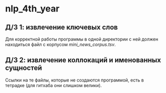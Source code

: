 # nlp_4th_year

## Д/З 1: извлечение ключевых слов

Для корректной работы программы в одной директории с ней должен находиться файл с корпусом *mini_news_corpus.tsv*.

## Д/З 2: извлечение коллокаций и именованных сущностей

Ссылки на те файлы, которые не создаются программой, есть в тетрадке (для гитхаба они слишком велики).
